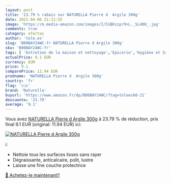 ```yaml
---
layout: post
title: '23.79 % rabais sur NATURELLA Pierre d  Argile 300g'
date: 2021-04-06 21:11:55
image: 'https://m.media-amazon.com/images/I/51BKzzpr9+L._SL400_.jpg'
comments: true
category: ofertas
author: 'tole.es'
slug: 'B00BAY24WC-fr NATURELLA Pierre d Argile 300g'
sku: 'B00BAY24WC-fr'
tags: [ 'Entretien de la maison et nettoyage','Epicerie','Hygiène et Santé','Nettoyants ménagers','naturella','Épicerie', ]
actualPrice: 9.1 EUR
currency: EUR
price: 9.1
comparePrice: 11.94 EUR
prodname: 'NATURELLA Pierre d  Argile 300g'
country: 'fr'
flag: '🇫🇷'
brand: 'Naturella'
buyurl: 'https://www.amazon.fr/dp/B00BAY24WC/?tag=tolees0d-21'
descuento: '23.79'
average: '9.1'
---
```


Vous avez [NATURELLA Pierre d  Argile 300g](https://www.amazon.fr/dp/B00BAY24WC/?tag=tolees0d-21)  à  23.79 % de réduction, prix final  9.1 EUR (original: 11.94 EUR) ici:

[![NATURELLA Pierre d  Argile 300g](https://m.media-amazon.com/images/I/51BKzzpr9+L._SL400_.jpg)](https://www.amazon.fr/dp/B00BAY24WC/?tag=tolees0d-21)

ℹ️:

- Nettoie tous les surfaces lisses sans rayer
- Dégraissante, anticalcaire, polit, lustre
- Laisse une fine couche protectrice

[🛒 Achetez-le maintenant!!](https://www.amazon.fr/dp/B00BAY24WC/?tag=tolees0d-21)
